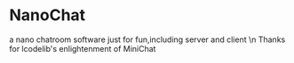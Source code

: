 # NanoChat
a nano chatroom software just for fun,including server and client \n
Thanks for lcodelib's enlightenment of MiniChat 
